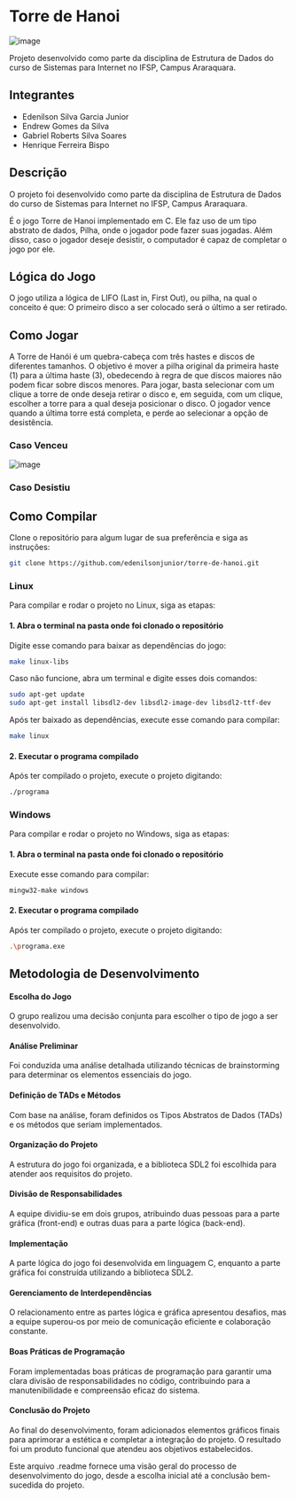 # Torre de Hanoi

![image](https://github.com/edenilsonjunior/torre-de-hanoi/assets/110670578/eeefade5-0247-44e2-bccb-bc7847eee918)



Projeto desenvolvido como parte da disciplina de Estrutura de Dados do curso de Sistemas para Internet no IFSP, Campus Araraquara.

## Integrantes

- Edenilson Silva Garcia Junior
- Endrew Gomes da Silva
- Gabriel Roberts Silva Soares
- Henrique Ferreira Bispo

## Descrição

O projeto foi desenvolvido como parte da disciplina de Estrutura de Dados do curso de Sistemas para Internet no IFSP, Campus Araraquara.

É o jogo Torre de Hanoi implementado em C. Ele faz uso de um tipo abstrato de dados, Pilha, onde o jogador pode fazer suas jogadas. Além disso, caso o jogador deseje desistir, o computador é capaz de completar o jogo por ele.

## Lógica do Jogo

O jogo utiliza a lógica de LIFO (Last in, First Out), ou pilha, na qual o conceito é que: O primeiro disco a ser colocado será o último a ser retirado.

## Como Jogar

A Torre de Hanói é um quebra-cabeça com três hastes e discos de diferentes tamanhos. O objetivo é mover a pilha original da primeira haste (1) para a última haste (3), obedecendo à regra de que discos maiores não podem ficar sobre discos menores. Para jogar, basta selecionar com um clique a torre de onde deseja retirar o disco e, em seguida, com um clique, escolher a torre para a qual deseja posicionar o disco. O jogador vence quando a última torre está completa, e perde ao selecionar a opção de desistência.

### Caso Venceu

![image](https://github.com/edenilsonjunior/torre-de-hanoi/assets/85528622/b247a6a5-8074-4e96-821b-e4d2fd900d28)

### Caso Desistiu


## Como Compilar

Clone o repositório para algum lugar de sua preferência e siga as instruções:

```bash
git clone https://github.com/edenilsonjunior/torre-de-hanoi.git
```

### Linux
Para compilar e rodar o projeto no Linux, siga as etapas:

#### 1. Abra o terminal na pasta onde foi clonado o repositório

Digite esse comando para baixar as dependências do jogo:
```bash
make linux-libs
```

Caso não funcione, abra um terminal e digite esses dois comandos:
```bash
sudo apt-get update
sudo apt-get install libsdl2-dev libsdl2-image-dev libsdl2-ttf-dev
```

Após ter baixado as dependências, execute esse comando para compilar:
```bash
make linux
```

#### 2. Executar o programa compilado

Após ter compilado o projeto, execute o projeto digitando:

```bash
./programa
```


### Windows
Para compilar e rodar o projeto no Windows, siga as etapas:

#### 1. Abra o terminal na pasta onde foi clonado o repositório

Execute esse comando para compilar:

```bash
mingw32-make windows
```

#### 2. Executar o programa compilado

Após ter compilado o projeto, execute o projeto digitando:

```bash
.\programa.exe
```

## Metodologia de Desenvolvimento

#### Escolha do Jogo
O grupo realizou uma decisão conjunta para escolher o tipo de jogo a ser desenvolvido.

#### Análise Preliminar
Foi conduzida uma análise detalhada utilizando técnicas de brainstorming para determinar os elementos essenciais do jogo.

#### Definição de TADs e Métodos
Com base na análise, foram definidos os Tipos Abstratos de Dados (TADs) e os métodos que seriam implementados.

#### Organização do Projeto
A estrutura do jogo foi organizada, e a biblioteca SDL2 foi escolhida para atender aos requisitos do projeto.

#### Divisão de Responsabilidades
A equipe dividiu-se em dois grupos, atribuindo duas pessoas para a parte gráfica (front-end) e outras duas para a parte lógica (back-end).

#### Implementação
A parte lógica do jogo foi desenvolvida em linguagem C, enquanto a parte gráfica foi construída utilizando a biblioteca SDL2.

#### Gerenciamento de Interdependências
O relacionamento entre as partes lógica e gráfica apresentou desafios, mas a equipe superou-os por meio de comunicação eficiente e colaboração constante.

#### Boas Práticas de Programação
Foram implementadas boas práticas de programação para garantir uma clara divisão de responsabilidades no código, contribuindo para a manutenibilidade e compreensão eficaz do sistema.

#### Conclusão do Projeto
Ao final do desenvolvimento, foram adicionados elementos gráficos finais para aprimorar a estética e completar a integração do projeto. O resultado foi um produto funcional que atendeu aos objetivos estabelecidos.

Este arquivo .readme fornece uma visão geral do processo de desenvolvimento do jogo, desde a escolha inicial até a conclusão bem-sucedida do projeto.

